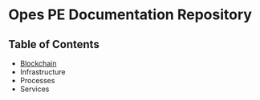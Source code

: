 # Opes PE Documentation Repository

## Table of Contents

- [Blockchain](./blockchain/README.md)
- Infrastructure
- Processes
- Services

